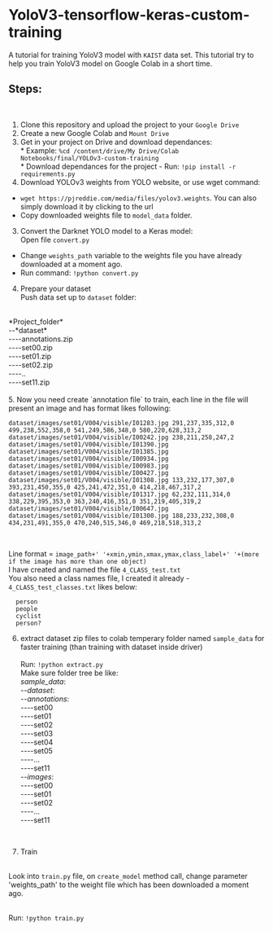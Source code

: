 # YoloV3-tensorflow-keras-custom-training
A tutorial for training YoloV3 model with `KAIST` data set. This tutorial try to help you train YoloV3 model on Google Colab in a short time.
</br>**<h2>Steps:</h2>**</br>
1. Clone this repository and upload the project to your `Google Drive`
2. Create a new Google Colab and `Mount Drive`
3. Get in your project on Drive and download dependances:
</br> * Example: `%cd /content/drive/My Drive/Colab Notebooks/final/YOLOv3-custom-training`
<br> * Download dependances for the project - Run: `!pip install -r requirements.py`
2. Download YOLOv3 weights from YOLO website, or use wget command:
* `wget https://pjreddie.com/media/files/yolov3.weights`. You can also simply download it by clicking to the url 
* Copy downloaded weights file to `model_data` folder.
3. Convert the Darknet YOLO model to a Keras model:
<br>Open file `convert.py`<br>
* Change `weights_path` variable to the weights file you have already downloaded at a moment ago.<br>
* Run command: `!python convert.py`
4. Prepare your dataset
<br> Push data set up to `dataset` folder:
<br>
*Project_folder*<br>
     --*dataset*<br>
     ----annotations.zip<br>
     ----set00.zip<br>
     ----set01.zip<br>
     ----set02.zip<br>
     ----..<br>
     ----set11.zip<br>
<br>
5. Now you need create `annotation file` to train, each line in the file will present an image and has format likes following:
<br>

    dataset/images/set01/V004/visible/I01283.jpg 291,237,335,312,0 499,238,552,358,0 541,249,586,348,0 580,220,628,313,2 
    dataset/images/set01/V004/visible/I00242.jpg 238,211,258,247,2 
    dataset/images/set01/V004/visible/I01390.jpg 
    dataset/images/set01/V004/visible/I01385.jpg 
    dataset/images/set01/V004/visible/I00934.jpg 
    dataset/images/set01/V004/visible/I00983.jpg 
    dataset/images/set01/V004/visible/I00427.jpg 
    dataset/images/set01/V004/visible/I01308.jpg 133,232,177,307,0 393,231,450,355,0 425,241,472,351,0 414,218,467,317,2 
    dataset/images/set01/V004/visible/I01317.jpg 62,232,111,314,0 338,229,395,353,0 363,240,416,351,0 351,219,405,319,2 
    dataset/images/set01/V004/visible/I00647.jpg 
    dataset/images/set01/V004/visible/I01300.jpg 188,233,232,308,0 434,231,491,355,0 470,240,515,346,0 469,218,518,313,2 
    
    
<br>

Line format = `image_path+' '+xmin,ymin,xmax,ymax,class_label+' '+(more if the image has more than one object)`
<br> I have created and named the file `4_CLASS_test.txt`
<br> You also need a class names file, I created it already - `4_CLASS_test_classes.txt` likes below:<br>

      person
      people
      cyclist
      person?


6. extract dataset zip files to colab temperary folder named `sample_data` for faster training (than training with dataset inside driver)<br>
<br> Run: `!python extract.py`
<br>Make sure folder tree be like: <br>
*sample_data*:<br>
  --*dataset*:<br>
  --*annotations*:<br>
  ----set00<br>
  ----set01<br>
  ----set02<br>
  ----set03<br>
  ----set04<br>
  ----set05<br>
  ----...<br>
  ----set11<br>
  --*images*:<br>
  ----set00<br>
  ----set01<br>
  ----set02<br>
  ----...<br>
  ----set11<br>
<br>

7. Train


<br> Look into `train.py` file, on `create_model` method call, change parameter 'weights_path' to the weight file which has been downloaded a moment ago.

<br> Run: `!python train.py`
